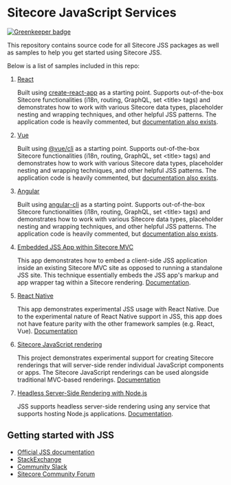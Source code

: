 # Sitecore JavaScript Services

[![Greenkeeper badge](https://badges.greenkeeper.io/Sitecore/jss.svg)](https://greenkeeper.io/)

This repository contains source code for all Sitecore JSS packages as well as samples to help you get started using Sitecore JSS.

Below is a list of samples included in this repo:

1. [React](/samples/react)

   Built using [create-react-app](https://github.com/facebook/create-react-app) as a starting point. Supports out-of-the-box Sitecore functionalities (i18n, routing, GraphQL, set &lt;title&gt; tags) and demonstrates how to work with various Sitecore data types, placeholder nesting and wrapping techniques, and other helpful JSS patterns. The application code is heavily commented, but [documentation also exists](http://jss.sitecore.net/docs/client-frameworks/react/sample-app).

1. [Vue](/samples/vue)

   Built using [@vue/cli](https://cli.vuejs.org/) as a starting point. Supports out-of-the-box Sitecore functionalities (i18n, routing, GraphQL, set &lt;title&gt; tags) and demonstrates how to work with various Sitecore data types, placeholder nesting and wrapping techniques, and other helpful JSS patterns. The application code is heavily commented, but [documentation also exists](http://jss.sitecore.net/docs/client-frameworks/vue/sample-app).

1. [Angular](/samples/angular)

   Built using [angular-cli](https://cli.angular.io/) as a starting point. Supports out-of-the-box Sitecore functionalities (i18n, routing, GraphQL, set &lt;title&gt; tags) and demonstrates how to work with various Sitecore data types, placeholder nesting and wrapping techniques, and other helpful JSS patterns. The application code is heavily commented, but [documentation also exists](http://jss.sitecore.net/docs/client-frameworks/angular/sample-app).

1. [Embedded JSS App within Sitecore MVC](/samples/sitecore-embedded-jss-app)

    This app demonstrates how to embed a client-side JSS application inside an existing Sitecore MVC site as opposed to running a standalone JSS site. This technique essentially embeds the JSS app's markup and app wrapper tag within a Sitecore rendering. [Documentation](http://jss.sitecore.net/docs/techniques/mvc-integration/client-side-embedding).

1. [React Native](/samples/react-native)

    This app demonstrates experimental JSS usage with React Native. Due to the experimental nature of React Native support in JSS, this app does not have feature parity with the other framework samples (e.g. React, Vue). [Documentation](http://jss.sitecore.net/docs/client-frameworks/react-native)

1. [Sitecore JavaScript rendering](/samples/sitecore-javascript-renderings)

    This project demonstrates experimental support for creating Sitecore renderings that will server-side render individual JavaScript components or apps. The Sitecore JavaScript renderings can be used alongside traditional MVC-based renderings. [Documentation](http://jss.sitecore.net/docs/techniques/mvc-integration/javascript-rendering)

1. [Headless Server-Side Rendering with Node.js](/samples/node-headless-ssr-proxy)

    JSS supports headless server-side rendering using any service that supports hosting Node.js applications. [Documentation](http://jss.sitecore.net/docs/techniques/ssr/headless-mode-ssr).

## Getting started with JSS

- [Official JSS documentation](https://jss.sitecore.net/)
- [StackExchange](https://sitecore.stackexchange.com/)
- [Community Slack](https://sitecorechat.slack.com/messages/jss)
- [Sitecore Community Forum](https://community.sitecore.net/developers/f/40)